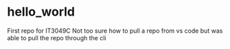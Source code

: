 # hello_world
First repo for IT3049C
Not too sure how to pull a repo from vs code but was able to pull the repo through the cli
